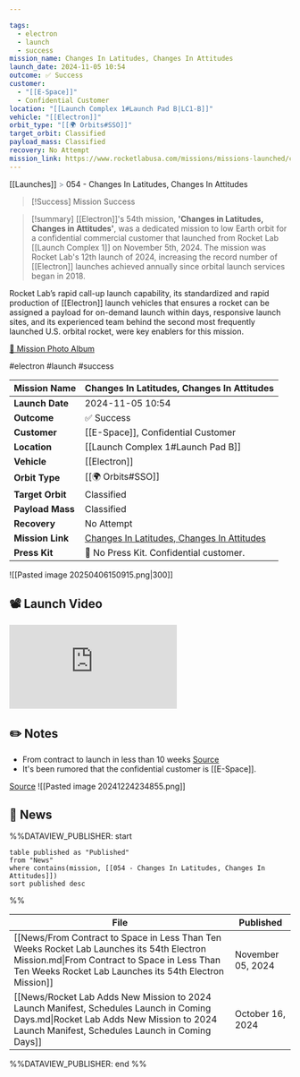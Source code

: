 ```yaml
---

tags:
  - electron
  - launch
  - success
mission_name: Changes In Latitudes, Changes In Attitudes
launch_date: 2024-11-05 10:54
outcome: ✅ Success
customer:
  - "[[E-Space]]"
  - Confidential Customer
location: "[[Launch Complex 1#Launch Pad B|LC1-B]]"
vehicle: "[[Electron]]"
orbit_type: "[[🌍 Orbits#SSO]]"
target_orbit: Classified
payload_mass: Classified
recovery: No Attempt
mission_link: https://www.rocketlabusa.com/missions/missions-launched/changes-in-latitudes-changes-in-attitudes/
---
```

[[Launches]]  <span style="color: LightSlateGray">></span>  054 - Changes In Latitudes, Changes In Attitudes

>[!Success] Mission Success

>[!summary]
[[Electron]]'s 54th mission, **'Changes in Latitudes, Changes in Attitudes'**, was a dedicated mission to low Earth orbit for a confidential commercial customer that launched from Rocket Lab [[Launch Complex 1]] on November 5th, 2024. The mission was Rocket Lab's 12th launch of 2024, increasing the record number of [[Electron]] launches achieved annually since orbital launch services began in 2018. 
>
Rocket Lab’s rapid call-up launch capability, its standardized and rapid production of [[Electron]] launch vehicles that ensures a rocket can be assigned a payload for on-demand launch within days, responsive launch sites, and its experienced team behind the second most frequently launched U.S. orbital rocket, were key enablers for this mission.
>
[📸 Mission Photo Album](https://www.flickr.com/photos/rocketlab/albums/72177720321266011/)

#electron #launch #success

| **Mission Name** | Changes In Latitudes, Changes In Attitudes                                                                                                       |
| ---------------- | ------------------------------------------------------------------------------------------------------------------------------------------------ |
| **Launch Date**  | 2024-11-05 10:54                                                                                                                                 |
| **Outcome**      | ✅ Success                                                                                                                                        |
| **Customer**     | [[E-Space]], Confidential Customer                                                                                                               |
| **Location**     | [[Launch Complex 1#Launch Pad B]]                                                                                                                |
| **Vehicle**      | [[Electron]]                                                                                                                                     |
| **Orbit Type**   | [[🌍 Orbits#SSO]]                                                                                                                                |
| **Target Orbit** | Classified                                                                                                                                       |
| **Payload Mass** | Classified                                                                                                                                       |
| **Recovery**     | No Attempt                                                                                                                                       |
| **Mission Link** | [Changes In Latitudes, Changes In Attitudes](https://www.rocketlabusa.com/missions/missions-launched/changes-in-latitudes-changes-in-attitudes/) |
| **Press Kit**    | 🚫 No Press Kit. Confidential customer.                                                                                                          |


![[Pasted image 20250406150915.png|300]]


## 📽️ Launch Video

<div class="responsive-video">
<iframe src="https://www.youtube.com/embed/Pku19e-MHis" title="Rocket Lab&#39;s Electron - Changes In Latitudes, Changes In Attitudes Mission" frameborder="0" allow="accelerometer; autoplay; clipboard-write; encrypted-media; gyroscope; picture-in-picture; web-share" referrerpolicy="strict-origin-when-cross-origin" allowfullscreen></iframe>     
</div>

## ✏️ Notes

- From contract to launch in less than 10 weeks [Source](https://www.rocketlabusa.com/updates/from-contract-to-space-in-less-than-ten-weeks-rocket-lab-launches-its-54th-electron-mission/)
- It's been rumored that the confidential customer is [[E-Space]]. 

[Source](https://www.mbie.govt.nz/about/open-government-and-official-information/release-of-information/lists-of-ministerial-documents-by-portfolio/space#September)
![[Pasted image 20241224234855.png]]

## 📰 News
%%DATAVIEW_PUBLISHER: start
```
table published as "Published"
from "News"
where contains(mission, [[054 - Changes In Latitudes, Changes In Attitudes]])
sort published desc
```
%%

| File                                                                                                                                                                                                 | Published         |
| ---------------------------------------------------------------------------------------------------------------------------------------------------------------------------------------------------- | ----------------- |
| [[News/From Contract to Space in Less Than Ten Weeks Rocket Lab Launches its 54th Electron Mission.md\|From Contract to Space in Less Than Ten Weeks Rocket Lab Launches its 54th Electron Mission]] | November 05, 2024 |
| [[News/Rocket Lab Adds New Mission to 2024 Launch Manifest, Schedules Launch in Coming Days.md\|Rocket Lab Adds New Mission to 2024 Launch Manifest, Schedules Launch in Coming Days]]               | October 16, 2024  |

%%DATAVIEW_PUBLISHER: end %%